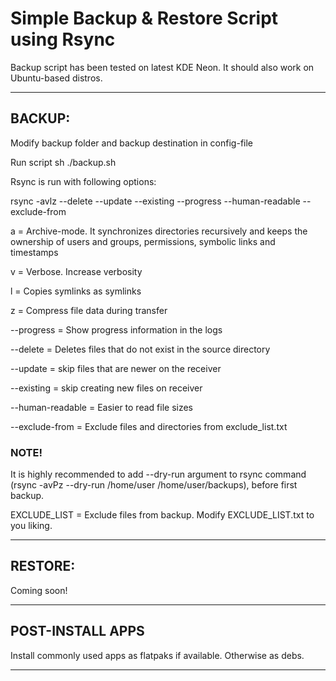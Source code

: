 # Simple Backup & Restore Script using Rsync

Backup script has been tested on latest KDE Neon. It should also work on Ubuntu-based distros.

--------------------------------------------------------------------------------

## BACKUP:

Modify backup folder and backup destination in config-file

Run script sh ./backup.sh

Rsync is run with following options:

rsync -avlz --delete --update --existing --progress --human-readable --exclude-from

a = Archive-mode. It synchronizes directories recursively and keeps the ownership of users and groups, permissions, symbolic links and timestamps

v = Verbose. Increase verbosity

l = Copies symlinks as symlinks

z = Compress file data during transfer

--progress = Show progress information in the logs

--delete = Deletes files that do not exist in the source directory

--update = skip files that are newer on the receiver

--existing = skip creating new files on receiver

--human-readable = Easier to read file sizes

--exclude-from = Exclude files and directories from exclude_list.txt


### NOTE! 

It is highly recommended to add --dry-run argument to rsync command (rsync -avPz --dry-run /home/user /home/user/backups), before first backup.

EXCLUDE_LIST = Exclude files from backup. Modify EXCLUDE_LIST.txt to you liking.

--------------------------------------------------------------------------------

## RESTORE:

Coming soon!

--------------------------------------------------------------------------------

## POST-INSTALL APPS

Install commonly used apps as flatpaks if available. Otherwise as debs.

--------------------------------------------------------------------------------




